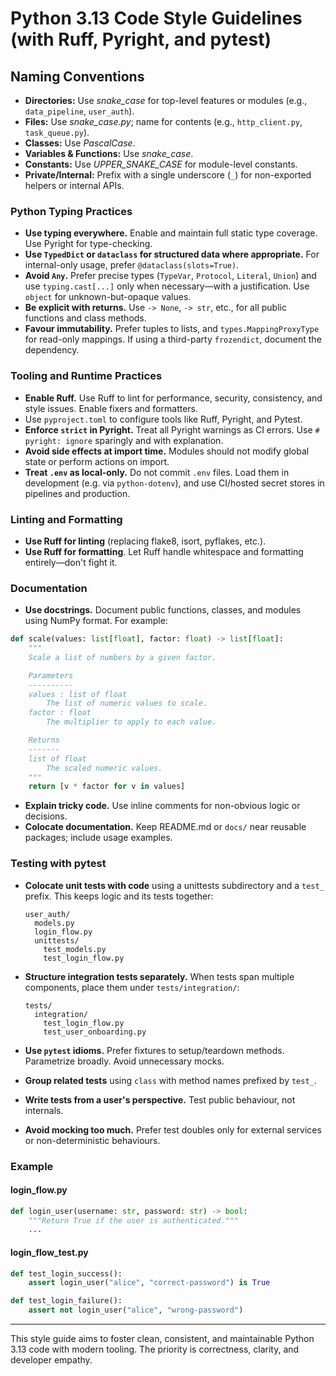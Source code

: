 # Python 3.13 Code Style Guidelines (with Ruff, Pyright, and pytest)

## Naming Conventions

* **Directories:** Use *snake\_case* for top-level features or modules (e.g.,
  `data_pipeline`, `user_auth`).
* **Files:** Use *snake\_case.py*; name for contents (e.g., `http_client.py`,
  `task_queue.py`).
* **Classes:** Use *PascalCase*.
* **Variables & Functions:** Use *snake\_case*.
* **Constants:** Use *UPPER\_SNAKE\_CASE* for module-level constants.
* **Private/Internal:** Prefix with a single underscore (`_`) for non-exported
  helpers or internal APIs.

### Python Typing Practices

* **Use typing everywhere.** Enable and maintain full static type coverage. Use
  Pyright for type-checking.
* **Use `TypedDict` or `dataclass` for structured data where appropriate.** For
  internal-only usage, prefer `@dataclass(slots=True)`.
* **Avoid `Any`.** Prefer precise types (`TypeVar`, `Protocol`, `Literal`,
  `Union`) and use `typing.cast[...]` only when necessary—with a
  justification. Use `object` for unknown-but-opaque values.
* **Be explicit with returns.** Use `-> None`, `-> str`, etc., for all public
  functions and class methods.
* **Favour immutability.** Prefer tuples to lists, and `types.MappingProxyType`
  for read-only mappings. If using a third-party `frozendict`, document the
  dependency.

### Tooling and Runtime Practices

* **Enable Ruff.** Use Ruff to lint for performance, security, consistency, and
  style issues. Enable fixers and formatters.
* Use `pyproject.toml` to configure tools like Ruff, Pyright, and Pytest.
* **Enforce `strict` in Pyright.** Treat all Pyright warnings as CI errors. Use
  `# pyright: ignore` sparingly and with explanation.
* **Avoid side effects at import time.** Modules should not modify global state
  or perform actions on import.
* **Treat `.env` as local-only.** Do not commit `.env` files. Load them in
  development (e.g. via `python-dotenv`), and use CI/hosted secret stores in
  pipelines and production.

### Linting and Formatting

* **Use Ruff for linting** (replacing flake8, isort, pyflakes, etc.).
* **Use Ruff for formatting**. Let Ruff handle whitespace and formatting
  entirely—don't fight it.

### Documentation

* **Use docstrings.** Document public functions, classes, and modules using
  NumPy format. For example:

```python
def scale(values: list[float], factor: float) -> list[float]:
    """
    Scale a list of numbers by a given factor.

    Parameters
    ----------
    values : list of float
        The list of numeric values to scale.
    factor : float
        The multiplier to apply to each value.

    Returns
    -------
    list of float
        The scaled numeric values.
    """
    return [v * factor for v in values]
```

* **Explain tricky code.** Use inline comments for non-obvious logic or decisions.
* **Colocate documentation.** Keep README.md or `docs/` near reusable packages;
  include usage examples.

### Testing with pytest

* **Colocate unit tests with code** using a unittests subdirectory and a
  `test_` prefix. This keeps logic and its tests together:

  ```text
  user_auth/
    models.py
    login_flow.py
    unittests/
      test_models.py
      test_login_flow.py
  ```

* **Structure integration tests separately.** When tests span multiple
  components, place them under `tests/integration/`:

  ```text
  tests/
    integration/
      test_login_flow.py
      test_user_onboarding.py
  ```

* **Use `pytest` idioms.** Prefer fixtures to setup/teardown methods.
  Parametrize broadly. Avoid unnecessary mocks.

* **Group related tests** using `class` with method names prefixed by `test_`.

* **Write tests from a user's perspective.** Test public behaviour, not internals.

* **Avoid mocking too much.** Prefer test doubles only for external services or
  non-deterministic behaviours.

### Example

#### login_flow.py

```python
def login_user(username: str, password: str) -> bool:
    """Return True if the user is authenticated."""
    ...
```

#### login_flow_test.py

```python
def test_login_success():
    assert login_user("alice", "correct-password") is True

def test_login_failure():
    assert not login_user("alice", "wrong-password")
```

---

This style guide aims to foster clean, consistent, and maintainable Python 3.13
code with modern tooling. The priority is correctness, clarity, and developer
empathy.
